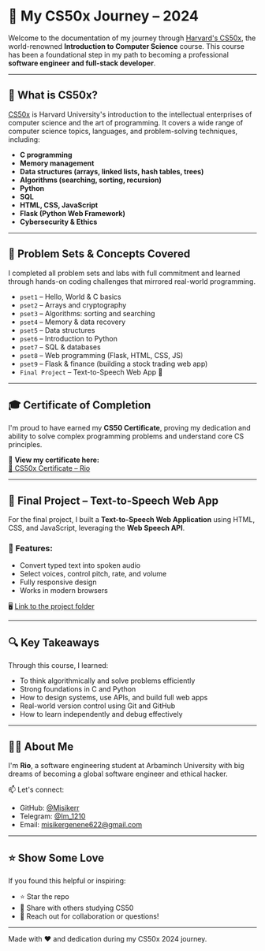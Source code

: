 # 🧠 My CS50x Journey – 2024

Welcome to the documentation of my journey through [Harvard's CS50x](https://cs50.harvard.edu/x/), the world-renowned **Introduction to Computer Science** course. This course has been a foundational step in my path to becoming a professional **software engineer and full-stack developer**.

---

## 🚀 What is CS50x?

[CS50x](https://cs50.harvard.edu/x/) is Harvard University's introduction to the intellectual enterprises of computer science and the art of programming. It covers a wide range of computer science topics, languages, and problem-solving techniques, including:

- **C programming**
- **Memory management**
- **Data structures (arrays, linked lists, hash tables, trees)**
- **Algorithms (searching, sorting, recursion)**
- **Python**
- **SQL**
- **HTML, CSS, JavaScript**
- **Flask (Python Web Framework)**
- **Cybersecurity & Ethics**

---

## 🧩 Problem Sets & Concepts Covered

I completed all problem sets and labs with full commitment and learned through hands-on coding challenges that mirrored real-world programming.

- `pset1` – Hello, World & C basics  
- `pset2` – Arrays and cryptography  
- `pset3` – Algorithms: sorting and searching  
- `pset4` – Memory & data recovery  
- `pset5` – Data structures  
- `pset6` – Introduction to Python  
- `pset7` – SQL & databases  
- `pset8` – Web programming (Flask, HTML, CSS, JS)  
- `pset9` – Flask & finance (building a stock trading web app)  
- `Final Project` – Text-to-Speech Web App 🎤

---

## 🎓 Certificate of Completion

I'm proud to have earned my **CS50 Certificate**, proving my dedication and ability to solve complex programming problems and understand core CS principles.

🎉 **View my certificate here:**  
[🔗 CS50x Certificate – Rio](https://cs50.harvard.edu/certificates/8380c332-9658-4113-ae9b-d9902e0de983)

---

## 🧪 Final Project – Text-to-Speech Web App

For the final project, I built a **Text-to-Speech Web Application** using HTML, CSS, and JavaScript, leveraging the **Web Speech API**.

### 🌟 Features:
- Convert typed text into spoken audio  
- Select voices, control pitch, rate, and volume  
- Fully responsive design  
- Works in modern browsers  

🖥️ [Link to the project folder](./project)  


---

## 🔍 Key Takeaways

Through this course, I learned:

- To think algorithmically and solve problems efficiently  
- Strong foundations in C and Python  
- How to design systems, use APIs, and build full web apps  
- Real-world version control using Git and GitHub  
- How to learn independently and debug effectively  

---

## 👨‍💻 About Me

I'm **Rio**, a software engineering student at Arbaminch University with big dreams of becoming a global software engineer and ethical hacker.

📫 Let's connect:
- GitHub: [@Misikerr](https://github.com/Misikerr)
- Telegram: [@Im_1210](https://t.me/Im_1210)
- Email: misikergenene622@gmail.com

---

## ⭐️ Show Some Love

If you found this helpful or inspiring:

- ⭐️ Star the repo
- 🔁 Share with others studying CS50
- 💬 Reach out for collaboration or questions!

---

Made with ❤️ and dedication during my CS50x 2024 journey.
